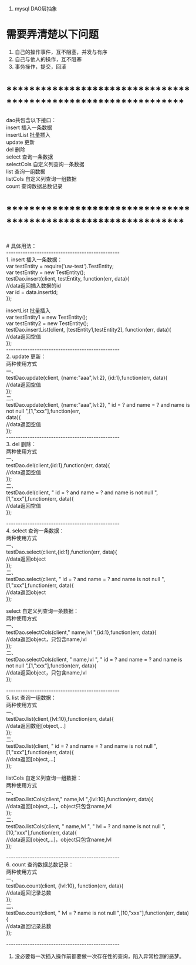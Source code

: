 1. mysql DAO层抽象<br>

# 需要弄清楚以下问题
1. 自己的操作事件，互不阻塞，并发与有序
2. 自己与他人的操作，互不阻塞
3. 事务操作，提交，回滚
# ***************************************************************<br>
dao共包含以下接口：<br>
insert  插入一条数据<br>
insertList  批量插入<br>
update  更新<br>
del   删除<br>
select  查询一条数据<br>
selectCols  自定义列查询一条数据<br>
list    查询一组数据<br>
listCols 自定义列查询一组数据<br>
count   查询数据总数记录<br>
# ***************************************************************<br>
<br>
# 具体用法：<br>
------------------------------------------------<br>
1. insert   插入一条数据：<br>
var testEntity = require('uw-test').TestEntity;<br>
var testEntity = new TestEntity();<br>
testDao.insert(client, testEntity, function(err, data){<br>
    //data返回插入数据的id<br>
    var id = data.insertId;<br>
});<br>

insertList  批量插入<br>
var testEntity1 = new TestEntity();<br>
var testEntity2 = new TestEntity();<br>
testDao.insertList(client, [testEntity1,testEntity2], function(err, data){<br>
    //data返回空值<br>
});<br>
------------------------------------------------<br>
2. update  更新：<br>
两种使用方式<br>
一、<br>
testDao.update(client, {name:"aaa",lvl:2}, {id:1},function(err, data){<br>
    //data返回空值<br>
});<br>
二、<br>
testDao.update(client, {name:"aaa",lvl:2}, " id = ? and name = ? and name is not null ",[1,"xxx"],function(err,<br> data){<br>
    //data返回空值<br>
});<br>
------------------------------------------------<br>
3. del   删除：<br>
两种使用方式<br>
一、<br>
testDao.del(client,{id:1},function(err, data){<br>
    //data返回空值<br>
});<br>
二、<br>
testDao.del(client,  " id = ? and name = ? and name is not null ",[1,"xxx"],function(err, data){<br>
    //data返回空值<br>
});<br>

------------------------------------------------<br>
4. select  查询一条数据：<br>
两种使用方式<br>
一、<br>
testDao.select(client,{id:1},function(err, data){<br>
    //data返回object<br>
});<br>
二、<br>
testDao.select(client,  " id = ? and name = ? and name is not null ",[1,"xxx"],function(err, data){<br>
    //data返回object<br>
});<br>

select  自定义列查询一条数据：<br>
两种使用方式<br>
一、<br>
testDao.selectCols(client," name,lvl ",{id:1},function(err, data){<br>
    //data返回object，只包含name,lvl<br>
});<br>
二、<br>
testDao.selectCols(client, " name,lvl ", " id = ? and name = ? and name is not null ",[1,"xxx"],function(err, data){<br>
    //data返回object，只包含name,lvl<br>
});<br>

------------------------------------------------<br>
5. list  查询一组数据：<br>
两种使用方式<br>
一、<br>
testDao.list(client,{lvl:10},function(err, data){<br>
    //data返回数组[object,...]<br>
});<br>
二、<br>
testDao.list(client,  " id = ? and name = ? and name is not null ",[1,"xxx"],function(err, data){<br>
    //data返回[object,...]<br>
});<br>

listCols  自定义列查询一组数据：<br>
两种使用方式<br>
一、<br>
testDao.listCols(client," name,lvl ",{lvl:10},function(err, data){<br>
    //data返回[object,...]，object只包含name,lvl<br>
});<br>
二、<br>
testDao.listCols(client, " name,lvl ", " lvl = ? and name is not null ",[10,"xxx"],function(err, data){<br>
    //data返回[object,...]，object只包含name,lvl<br>
});<br>

------------------------------------------------<br>
6. count   查询数据总数记录：<br>
两种使用方式<br>
一、<br>
testDao.count(client, {lvl:10}, function(err, data){<br>
    //data返回记录总数<br>
});<br>
二、<br>
testDao.count(client, " lvl = ?  name is not null ",[10,"xxx"],function(err, data){<br>
    //data返回记录总数<br>
});<br>


------------------------------------------------<br>
1. 没必要每一次插入操作前都要做一次存在性的查询，陷入异常检测的恶梦。

